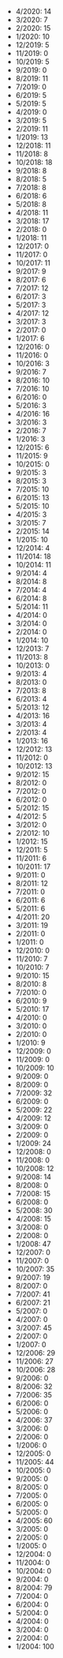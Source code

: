 *  4/2020: 14
*  3/2020: 7
*  2/2020: 15
*  1/2020: 10
*  12/2019: 5
*  11/2019: 0
*  10/2019: 5
*  9/2019: 0
*  8/2019: 11
*  7/2019: 0
*  6/2019: 5
*  5/2019: 5
*  4/2019: 0
*  3/2019: 5
*  2/2019: 11
*  1/2019: 13
*  12/2018: 11
*  11/2018: 8
*  10/2018: 18
*  9/2018: 8
*  8/2018: 5
*  7/2018: 8
*  6/2018: 6
*  5/2018: 8
*  4/2018: 11
*  3/2018: 17
*  2/2018: 0
*  1/2018: 11
*  12/2017: 0
*  11/2017: 0
*  10/2017: 11
*  9/2017: 9
*  8/2017: 6
*  7/2017: 12
*  6/2017: 3
*  5/2017: 3
*  4/2017: 12
*  3/2017: 3
*  2/2017: 0
*  1/2017: 6
*  12/2016: 0
*  11/2016: 0
*  10/2016: 3
*  9/2016: 7
*  8/2016: 10
*  7/2016: 10
*  6/2016: 0
*  5/2016: 3
*  4/2016: 16
*  3/2016: 3
*  2/2016: 7
*  1/2016: 3
*  12/2015: 6
*  11/2015: 9
*  10/2015: 0
*  9/2015: 3
*  8/2015: 3
*  7/2015: 10
*  6/2015: 13
*  5/2015: 10
*  4/2015: 3
*  3/2015: 7
*  2/2015: 14
*  1/2015: 10
*  12/2014: 4
*  11/2014: 18
*  10/2014: 11
*  9/2014: 4
*  8/2014: 8
*  7/2014: 4
*  6/2014: 8
*  5/2014: 11
*  4/2014: 0
*  3/2014: 0
*  2/2014: 0
*  1/2014: 10
*  12/2013: 7
*  11/2013: 8
*  10/2013: 0
*  9/2013: 4
*  8/2013: 0
*  7/2013: 8
*  6/2013: 4
*  5/2013: 12
*  4/2013: 16
*  3/2013: 4
*  2/2013: 4
*  1/2013: 16
*  12/2012: 13
*  11/2012: 0
*  10/2012: 13
*  9/2012: 15
*  8/2012: 0
*  7/2012: 0
*  6/2012: 0
*  5/2012: 15
*  4/2012: 5
*  3/2012: 0
*  2/2012: 10
*  1/2012: 15
*  12/2011: 5
*  11/2011: 6
*  10/2011: 17
*  9/2011: 0
*  8/2011: 12
*  7/2011: 0
*  6/2011: 6
*  5/2011: 6
*  4/2011: 20
*  3/2011: 19
*  2/2011: 0
*  1/2011: 0
*  12/2010: 0
*  11/2010: 7
*  10/2010: 7
*  9/2010: 15
*  8/2010: 8
*  7/2010: 0
*  6/2010: 9
*  5/2010: 17
*  4/2010: 0
*  3/2010: 0
*  2/2010: 0
*  1/2010: 9
*  12/2009: 0
*  11/2009: 0
*  10/2009: 10
*  9/2009: 0
*  8/2009: 0
*  7/2009: 32
*  6/2009: 0
*  5/2009: 22
*  4/2009: 12
*  3/2009: 0
*  2/2009: 0
*  1/2009: 24
*  12/2008: 0
*  11/2008: 0
*  10/2008: 12
*  9/2008: 14
*  8/2008: 0
*  7/2008: 15
*  6/2008: 0
*  5/2008: 30
*  4/2008: 15
*  3/2008: 0
*  2/2008: 0
*  1/2008: 47
*  12/2007: 0
*  11/2007: 0
*  10/2007: 35
*  9/2007: 19
*  8/2007: 0
*  7/2007: 41
*  6/2007: 21
*  5/2007: 0
*  4/2007: 0
*  3/2007: 45
*  2/2007: 0
*  1/2007: 0
*  12/2006: 29
*  11/2006: 27
*  10/2006: 28
*  9/2006: 0
*  8/2006: 32
*  7/2006: 35
*  6/2006: 0
*  5/2006: 0
*  4/2006: 37
*  3/2006: 0
*  2/2006: 0
*  1/2006: 0
*  12/2005: 0
*  11/2005: 44
*  10/2005: 0
*  9/2005: 0
*  8/2005: 0
*  7/2005: 0
*  6/2005: 0
*  5/2005: 0
*  4/2005: 60
*  3/2005: 0
*  2/2005: 0
*  1/2005: 0
*  12/2004: 0
*  11/2004: 0
*  10/2004: 0
*  9/2004: 0
*  8/2004: 79
*  7/2004: 0
*  6/2004: 0
*  5/2004: 0
*  4/2004: 0
*  3/2004: 0
*  2/2004: 0
*  1/2004: 100